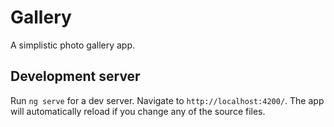 # Gallery

A simplistic photo gallery app.

## Development server

Run `ng serve` for a dev server. Navigate to `http://localhost:4200/`. The app will automatically reload if you change any of the source files.
